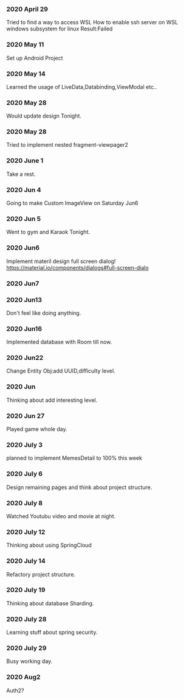 ### 2020 April 29
Tried to find a way to access WSL
How to enable ssh server on WSL windows subsystem for linux
Result:Failed 
### 2020 May 11
Set up Android Project
### 2020 May 14
Learned the usage of LiveData,Databinding,ViewModal etc..
### 2020 May 28
Would update  design Tonight.
### 2020 May 28
Tried to implement nested fragment-viewpager2
### 2020 June 1
Take a rest.
### 2020 Jun 4
Going to make Custom ImageView on Saturday Jun6
### 2020 Jun 5
Went to gym and Karaok Tonight.
### 2020 Jun6
Implement materil design full screen dialog!
https://material.io/components/dialogs#full-screen-dialo
### 2020 Jun7
### 2020 Jun13
Don't feel like doing anything.
### 2020 Jun16
Implemented database with Room till now.
### 2020 Jun22
Change Entity Obj:add UUID,difficulty level.
### 2020 Jun
Thinking about add interesting level.
### 2020 Jun 27
Played game whole day.
### 2020 July 3
planned to implement MemesDetail to 100% this week
### 2020 July 6
Design remaining pages and think about project structure.
### 2020 July 8
Watched Youtubu video and movie at night.
### 2020 July 12
Thinking about using SpringCloud
### 2020 July 14
Refactory project structure.
### 2020 July 19
Thinking about database Sharding.
### 2020 July 28
Learning stuff about spring security.
### 2020 July 29
Busy working day.
### 2020 Aug2
Auth2?
